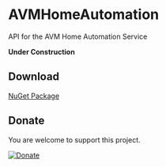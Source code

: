 # AVMHomeAutomation
API for the AVM Home Automation Service

**Under Construction**




## Download

[NuGet Package](https://www.nuget.org/packages/AVMHomeAutomation/)

## Donate

You are welcome to support this project. 

[![Donate](https://www.paypalobjects.com/en_US/i/btn/btn_donate_LG.gif)](https://www.paypal.me/GBassman)
